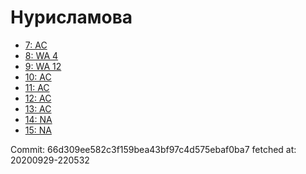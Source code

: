 # Нурисламова
- [7: AC](7.md)
- [8: WA 4](8.md)
- [9: WA 12](9.md)
- [10: AC](10.md)
- [11: AC](11.md)
- [12: AC](12.md)
- [13: AC](13.md)
- [14: NA](14.md)
- [15: NA](15.md)

Commit: 66d309ee582c3f159bea43bf97c4d575ebaf0ba7
 fetched at: 20200929-220532
